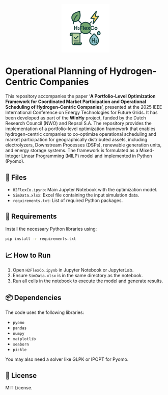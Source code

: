 <p align="center">
  <img src="Logo.png" alt="Description" width="30%">
</p>

# Operational Planning of Hydrogen-Centric Companies

This repository accompanies the paper ‘**A Portfolio-Level Optimization Framework for Coordinated Market Participation and Operational Scheduling of Hydrogen-Centric Companies**’, presented at the 2025 IEEE International Conference on Energy Technologies for Future Grids. It has been developed as part of the **WinHy** project, funded by the Dutch Research Council (NWO) and Repsol S.A.
The repository provides the implementation of a portfolio-level optimization framework that enables hydrogen-centric companies to co-optimize operational scheduling and market participation for geographically distributed assets, including electrolyzers, Downstream Processes (DSPs), renewable generation units, and energy storage systems. The framework is formulated as a Mixed-Integer Linear Programming (MILP) model and implemented in Python (Pyomo).

## 📂 Files

- `H2FlexCo.ipynb`: Main Jupyter Notebook with the optimization model.
- `SimData.xlsx`: Excel file containing the input simulation data.
- `requirements.txt`: List of required Python packages.

## 🚀 Requirements

Install the necessary Python libraries using:

```bash
pip install -r requirements.txt
```

## 📈 How to Run

1. Open `H2FlexCo.ipynb` in Jupyter Notebook or JupyterLab.
2. Ensure `SimData.xlsx` is in the same directory as the notebook.
3. Run all cells in the notebook to execute the model and generate results.

## 📦 Dependencies

The code uses the following libraries:
- `pyomo`
- `pandas`
- `numpy`
- `matplotlib`
- `seaborn`
- `pickle`

You may also need a solver like GLPK or IPOPT for Pyomo.

<!-- ## 📚 Citations
If you use this repository in your work, please cite: -->

## 📝 License

MIT License.
